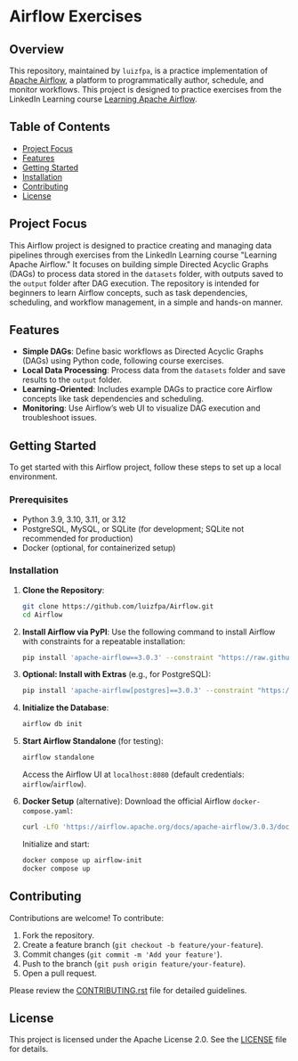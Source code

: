 # Airflow Exercises 

## Overview
This repository, maintained by `luizfpa`, is a practice implementation of [Apache Airflow](https://airflow.apache.org/), a platform to programmatically author, schedule, and monitor workflows. This project is designed to practice exercises from the LinkedIn Learning course [Learning Apache Airflow](https://www.linkedin.com/learning/learning-apache-airflow/an-overview-of-apache-airflow?u=264700066).

## Table of Contents
- [Project Focus](#project-focus)
- [Features](#features)
- [Getting Started](#getting-started)
- [Installation](#installation)
- [Contributing](#contributing)
- [License](#license)

## Project Focus
This Airflow project is designed to practice creating and managing data pipelines through exercises from the LinkedIn Learning course "Learning Apache Airflow." It focuses on building simple Directed Acyclic Graphs (DAGs) to process data stored in the `datasets` folder, with outputs saved to the `output` folder after DAG execution. The repository is intended for beginners to learn Airflow concepts, such as task dependencies, scheduling, and workflow management, in a simple and hands-on manner.

## Features
- **Simple DAGs**: Define basic workflows as Directed Acyclic Graphs (DAGs) using Python code, following course exercises.
- **Local Data Processing**: Process data from the `datasets` folder and save results to the `output` folder.
- **Learning-Oriented**: Includes example DAGs to practice core Airflow concepts like task dependencies and scheduling.
- **Monitoring**: Use Airflow’s web UI to visualize DAG execution and troubleshoot issues.

## Getting Started
To get started with this Airflow project, follow these steps to set up a local environment.

### Prerequisites
- Python 3.9, 3.10, 3.11, or 3.12
- PostgreSQL, MySQL, or SQLite (for development; SQLite not recommended for production)
- Docker (optional, for containerized setup)

### Installation
1. **Clone the Repository**:
   ```bash
   git clone https://github.com/luizfpa/Airflow.git
   cd Airflow
   ```

2. **Install Airflow via PyPI**:
   Use the following command to install Airflow with constraints for a repeatable installation:
   ```bash
   pip install 'apache-airflow==3.0.3' --constraint "https://raw.githubusercontent.com/apache/airflow/constraints-3.0.3/constraints-3.10.txt"
   ```

3. **Optional: Install with Extras** (e.g., for PostgreSQL):
   ```bash
   pip install 'apache-airflow[postgres]==3.0.3' --constraint "https://raw.githubusercontent.com/apache/airflow/constraints-3.0.3/constraints-3.10.txt"
   ```

4. **Initialize the Database**:
   ```bash
   airflow db init
   ```

5. **Start Airflow Standalone** (for testing):
   ```bash
   airflow standalone
   ```
   Access the Airflow UI at `localhost:8080` (default credentials: `airflow`/`airflow`).

6. **Docker Setup** (alternative):
   Download the official Airflow `docker-compose.yaml`:
   ```bash
   curl -LfO 'https://airflow.apache.org/docs/apache-airflow/3.0.3/docker-compose.yaml'
   ```
   Initialize and start:
   ```bash
   docker compose up airflow-init
   docker compose up
   ```

## Contributing
Contributions are welcome! To contribute:
1. Fork the repository.
2. Create a feature branch (`git checkout -b feature/your-feature`).
3. Commit changes (`git commit -m 'Add your feature'`).
4. Push to the branch (`git push origin feature/your-feature`).
5. Open a pull request.

Please review the [CONTRIBUTING.rst](CONTRIBUTING.rst) file for detailed guidelines.

## License
This project is licensed under the Apache License 2.0. See the [LICENSE](LICENSE) file for details.
